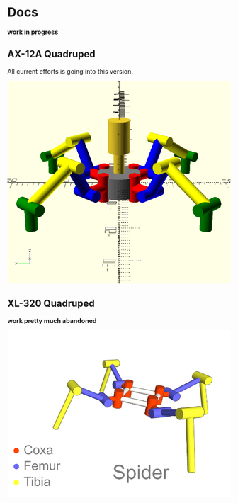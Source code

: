 # Docs

**work in progress**

## AX-12A Quadruped

All current efforts is going into this version.

![](quad-4-links.png)

## XL-320 Quadruped

**work pretty much abandoned**

![](spider.png)
